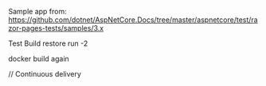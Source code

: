 Sample app from: https://github.com/dotnet/AspNetCore.Docs/tree/master/aspnetcore/test/razor-pages-tests/samples/3.x

Test Build restore run -2

docker build again

// Continuous delivery
